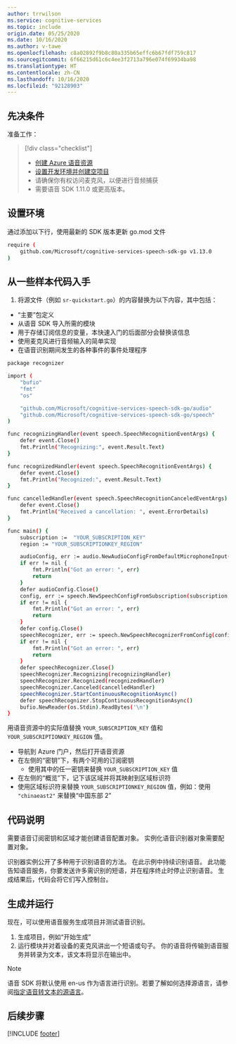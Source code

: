 ```yaml
---
author: trrwilson
ms.service: cognitive-services
ms.topic: include
origin.date: 05/25/2020
ms.date: 10/16/2020
ms.author: v-tawe
ms.openlocfilehash: c8a02892f9b8c80a335b65effc6b67fdf759c817
ms.sourcegitcommit: 6f66215d61c6c4ee3f2713a796e074f69934ba98
ms.translationtype: HT
ms.contentlocale: zh-CN
ms.lasthandoff: 10/16/2020
ms.locfileid: "92128903"
---
```

## <a name="prerequisites"></a>先决条件

准备工作：

> [!div class="checklist"]
> * [创建 Azure 语音资源](../../../../overview.md#try-the-speech-service-for-free)
> * [设置开发环境并创建空项目](../../../../quickstarts/setup-platform.md)
> * 请确保你有权访问麦克风，以便进行音频捕获
> * 需要语音 SDK 1.11.0 或更高版本。

## <a name="setup-your-environment"></a>设置环境

通过添加以下行，使用最新的 SDK 版本更新 go.mod 文件
```sh
require (
    github.com/Microsoft/cognitive-services-speech-sdk-go v1.13.0
)
```

## <a name="start-with-some-boilerplate-code"></a>从一些样本代码入手
1. 将源文件（例如 `sr-quickstart.go`）的内容替换为以下内容，其中包括：

- “主要”包定义
- 从语音 SDK 导入所需的模块
- 用于存储订阅信息的变量，本快速入门的后面部分会替换该信息
- 使用麦克风进行音频输入的简单实现
- 在语音识别期间发生的各种事件的事件处理程序

```sh
package recognizer

import (
    "bufio"
    "fmt"
    "os"

    "github.com/Microsoft/cognitive-services-speech-sdk-go/audio"
    "github.com/Microsoft/cognitive-services-speech-sdk-go/speech"
)

func recognizingHandler(event speech.SpeechRecognitionEventArgs) {
    defer event.Close()
    fmt.Println("Recognizing:", event.Result.Text)
}

func recognizedHandler(event speech.SpeechRecognitionEventArgs) {
    defer event.Close()
    fmt.Println("Recognized:", event.Result.Text)
}

func cancelledHandler(event speech.SpeechRecognitionCanceledEventArgs) {
    defer event.Close()
    fmt.Println("Received a cancellation: ", event.ErrorDetails)
}

func main() {
    subscription :=  "YOUR_SUBSCRIPTION_KEY"
    region := "YOUR_SUBSCRIPTIONKEY_REGION"

    audioConfig, err := audio.NewAudioConfigFromDefaultMicrophoneInput()
    if err != nil {
        fmt.Println("Got an error: ", err)
        return
    }
    defer audioConfig.Close()
    config, err := speech.NewSpeechConfigFromSubscription(subscription, region)
    if err != nil {
        fmt.Println("Got an error: ", err)
        return
    }
    defer config.Close()
    speechRecognizer, err := speech.NewSpeechRecognizerFromConfig(config, audioConfig)
    if err != nil {
        fmt.Println("Got an error: ", err)
        return
    }
    defer speechRecognizer.Close()
    speechRecognizer.Recognizing(recognizingHandler)
    speechRecognizer.Recognized(recognizedHandler)
    speechRecognizer.Canceled(cancelledHandler)
    speechRecognizer.StartContinuousRecognitionAsync()
    defer speechRecognizer.StopContinuousRecognitionAsync()
    bufio.NewReader(os.Stdin).ReadBytes('\n')
}
```

用语音资源中的实际值替换 `YOUR_SUBSCRIPTION_KEY` 值和 `YOUR_SUBSCRIPTIONKEY_REGION` 值。

- 导航到 Azure 门户，然后打开语音资源
- 在左侧的“密钥”下，有两个可用的订阅密钥
    - 使用其中的任一密钥来替换 `YOUR_SUBSCRIPTION_KEY` 值
- 在左侧的“概览”下，记下该区域并将其映射到区域标识符
- 使用区域标识符来替换 `YOUR_SUBSCRIPTIONKEY_REGION` 值，例如：使用 `"chinaeast2"` 来替换“中国东部 2”

## <a name="code-explanation"></a>代码说明
需要语音订阅密钥和区域才能创建语音配置对象。 实例化语音识别器对象需要配置对象。

识别器实例公开了多种用于识别语音的方法。 在此示例中持续识别语音。 此功能告知语音服务，你要发送许多需识别的短语，并在程序终止时停止识别语音。 生成结果后，代码会将它们写入控制台。

## <a name="build-and-run"></a>生成并运行
现在，可以使用语音服务生成项目并测试语音识别。
1. 生成项目，例如“开始生成”
2. 运行模块并对着设备的麦克风讲出一个短语或句子。 你的语音将传输到语音服务并转录为文本，该文本将显示在输出中。


> [!NOTE]
> 语音 SDK 将默认使用 en-us 作为语言进行识别。若要了解如何选择源语言，请参阅[指定语音转文本的源语言](../../../../how-to-specify-source-language.md)。


## <a name="next-steps"></a>后续步骤

[!INCLUDE [footer](./footer.md)]